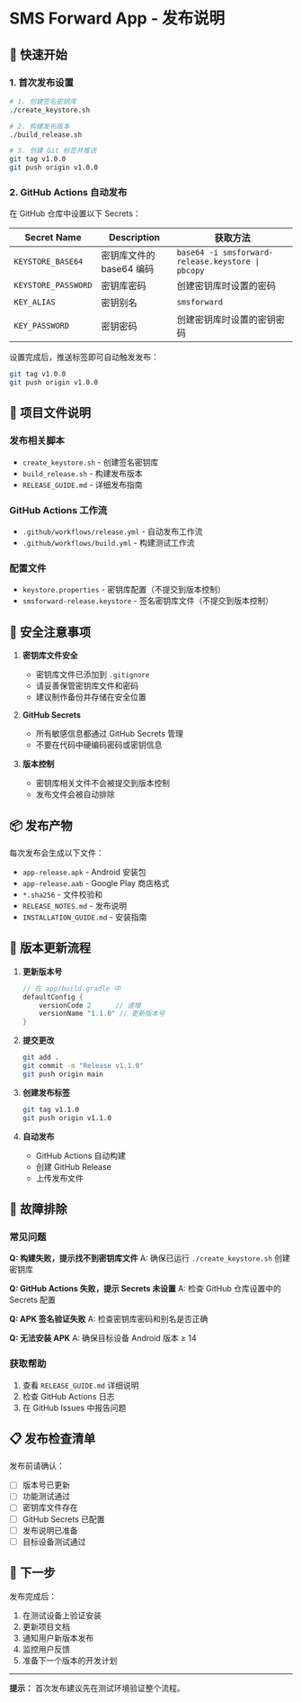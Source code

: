 # SMS Forward App - 发布说明

## 🚀 快速开始

### 1. 首次发布设置

```bash
# 1. 创建签名密钥库
./create_keystore.sh

# 2. 构建发布版本
./build_release.sh

# 3. 创建 Git 标签并推送
git tag v1.0.0
git push origin v1.0.0
```

### 2. GitHub Actions 自动发布

在 GitHub 仓库中设置以下 Secrets：

| Secret Name | Description | 获取方法 |
|-------------|-------------|----------|
| `KEYSTORE_BASE64` | 密钥库文件的 base64 编码 | `base64 -i smsforward-release.keystore \| pbcopy` |
| `KEYSTORE_PASSWORD` | 密钥库密码 | 创建密钥库时设置的密码 |
| `KEY_ALIAS` | 密钥别名 | `smsforward` |
| `KEY_PASSWORD` | 密钥密码 | 创建密钥库时设置的密钥密码 |

设置完成后，推送标签即可自动触发发布：
```bash
git tag v1.0.0
git push origin v1.0.0
```

## 📁 项目文件说明

### 发布相关脚本
- `create_keystore.sh` - 创建签名密钥库
- `build_release.sh` - 构建发布版本
- `RELEASE_GUIDE.md` - 详细发布指南

### GitHub Actions 工作流
- `.github/workflows/release.yml` - 自动发布工作流
- `.github/workflows/build.yml` - 构建测试工作流

### 配置文件
- `keystore.properties` - 密钥库配置（不提交到版本控制）
- `smsforward-release.keystore` - 签名密钥库文件（不提交到版本控制）

## 🔐 安全注意事项

1. **密钥库文件安全**
   - 密钥库文件已添加到 `.gitignore`
   - 请妥善保管密钥库文件和密码
   - 建议制作备份并存储在安全位置

2. **GitHub Secrets**
   - 所有敏感信息都通过 GitHub Secrets 管理
   - 不要在代码中硬编码密码或密钥信息

3. **版本控制**
   - 密钥库相关文件不会被提交到版本控制
   - 发布文件会被自动排除

## 📦 发布产物

每次发布会生成以下文件：
- `app-release.apk` - Android 安装包
- `app-release.aab` - Google Play 商店格式
- `*.sha256` - 文件校验和
- `RELEASE_NOTES.md` - 发布说明
- `INSTALLATION_GUIDE.md` - 安装指南

## 🔄 版本更新流程

1. **更新版本号**
   ```gradle
   // 在 app/build.gradle 中
   defaultConfig {
       versionCode 2      // 递增
       versionName "1.1.0" // 更新版本号
   }
   ```

2. **提交更改**
   ```bash
   git add .
   git commit -m "Release v1.1.0"
   git push origin main
   ```

3. **创建发布标签**
   ```bash
   git tag v1.1.0
   git push origin v1.1.0
   ```

4. **自动发布**
   - GitHub Actions 自动构建
   - 创建 GitHub Release
   - 上传发布文件

## 🐛 故障排除

### 常见问题

**Q: 构建失败，提示找不到密钥库文件**
A: 确保已运行 `./create_keystore.sh` 创建密钥库

**Q: GitHub Actions 失败，提示 Secrets 未设置**
A: 检查 GitHub 仓库设置中的 Secrets 配置

**Q: APK 签名验证失败**
A: 检查密钥库密码和别名是否正确

**Q: 无法安装 APK**
A: 确保目标设备 Android 版本 ≥ 14

### 获取帮助

1. 查看 `RELEASE_GUIDE.md` 详细说明
2. 检查 GitHub Actions 日志
3. 在 GitHub Issues 中报告问题

## 📋 发布检查清单

发布前请确认：

- [ ] 版本号已更新
- [ ] 功能测试通过
- [ ] 密钥库文件存在
- [ ] GitHub Secrets 已配置
- [ ] 发布说明已准备
- [ ] 目标设备测试通过

## 🎯 下一步

发布完成后：

1. 在测试设备上验证安装
2. 更新项目文档
3. 通知用户新版本发布
4. 监控用户反馈
5. 准备下一个版本的开发计划

---

**提示：** 首次发布建议先在测试环境验证整个流程。
